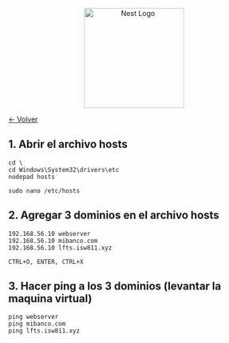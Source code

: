 <p align="center">
  <a href="http://nestjs.com/" target="blank"><img src="https://nestjs.com/img/logo-small.svg" width="200" alt="Nest Logo" /></a>
</p>

[<- Volver](./README.md)

## 1. Abrir el archivo __hosts__

    cd \
    cd Windows\System32\drivers\etc
    nodepad hosts

    sudo nano /etc/hosts

## 2. Agregar 3 dominios en el archivo __hosts__

    192.168.56.10 webserver
    192.168.56.10 mibanco.com
    192.168.56.10 lfts.isw811.xyz

    CTRL+O, ENTER, CTRL+X

## 3. Hacer ping a los 3 dominios (levantar la maquina virtual)

    ping webserver
    ping mibanco.com
    ping lfts.isw811.xyz